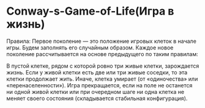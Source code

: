 # Conway-s-Game-of-Life(Игра в жизнь)
Правила:
Первое поколение — это положение игровых клеток в начале игры. Будем заполнять его случайным образом. Каждое новое поколение рассчитывается на основе предыдущего по таким правилам:

В пустой клетке, рядом с которой ровно три живые клетки, зарождается жизнь.
Если у живой клетки есть две или три живые соседки, то эта клетки продолжает жить. Иначе, клетка умирает (от «одиночества» или «перенаселенности»).
Игра прекращается, если на поле не останется ни одной живой клетки или при очередном шаге ни одна клетка не меняет своего состояния (складывается стабильная конфигурация).
